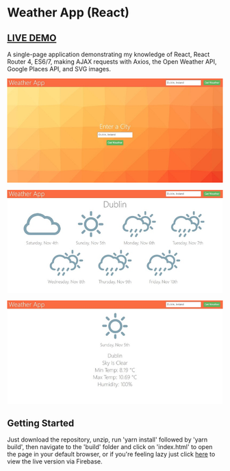 <h1 id="title-link">Weather App (React)</h1>

## [LIVE DEMO](https://weather-app-204c5.firebaseapp.com/)

A single-page application demonstrating my knowledge of React, React Router 4, ES6/7, making AJAX requests with Axios, the Open Weather API, Google Places API, and SVG images.

![Screenshot of the application.](./weather01.jpg?raw=true "Weather App")

![Screenshot of the application.](./weather02.jpg?raw=true "Weather App")

![Screenshot of the application.](./weather03.jpg?raw=true "Weather App")

## Getting Started

Just download the repository, unzip, run 'yarn install' followed by 'yarn build', then navigate to the 'build' folder and click on 'index.html' to open the page in your default browser, or if you're feeling lazy just click [here](https://weather-app-204c5.firebaseapp.com/) to view the live version via Firebase.
